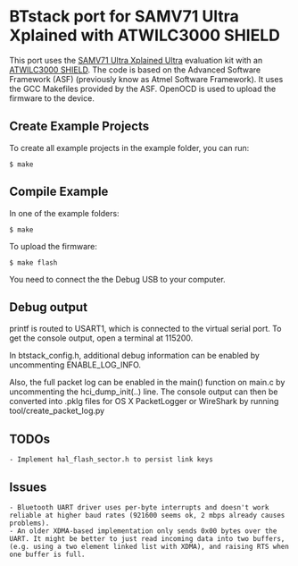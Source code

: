 # BTstack port for SAMV71 Ultra Xplained with ATWILC3000 SHIELD

This port uses the [SAMV71 Ultra Xplained Ultra](http://www.atmel.com/tools/atsamv71-xult.aspx) evaluation kit with an [ATWILC3000 SHIELD](http://www.microchip.com/DevelopmentTools/ProductDetails.aspx?PartNO=ATWILC3000-SHLD). The code is based on the Advanced Software Framework (ASF) (previously know as Atmel Software Framework). It uses the GCC Makefiles provided by the ASF. OpenOCD is used to upload the firmware to the device.

## Create Example Projects

To create all example projects in the example folder, you can run:

    $ make

## Compile Example

In one of the example folders:

    $ make

To upload the firmware:

    $ make flash

You need to connect the the Debug USB to your computer.

## Debug output
printf is routed to USART1, which is connected to the virtual serial port. To get the console output, open a terminal at 115200.

In btstack_config.h, additional debug information can be enabled by uncommenting ENABLE_LOG_INFO.

Also, the full packet log can be enabled in the main() function on main.c by uncommenting the hci_dump_init(..) line. The console output can then be converted into .pklg files for OS X PacketLogger or WireShark by running tool/create_packet_log.py

## TODOs
    - Implement hal_flash_sector.h to persist link keys

## Issues
    - Bluetooth UART driver uses per-byte interrupts and doesn't work reliable at higher baud rates (921600 seems ok, 2 mbps already causes problems).
    - An older XDMA-based implementation only sends 0x00 bytes over the UART. It might be better to just read incoming data into two buffers, (e.g. using a two element linked list with XDMA), and raising RTS when one buffer is full.
